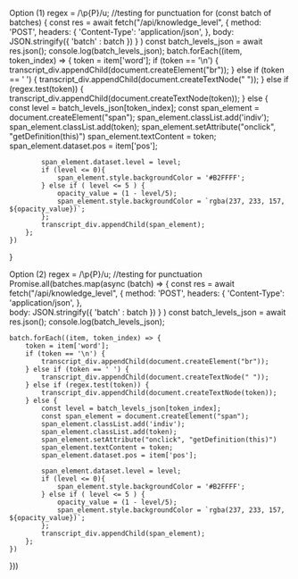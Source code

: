 Option (1)
regex = /\p{P}/u; //testing for punctuation
for (const batch of batches) {
const res = await fetch("/api/knowledge_level",
{
method: 'POST',
headers: {
'Content-Type': 'application/json',
},
body: JSON.stringify({ 'batch' : batch })
}
)
const batch_levels_json = await res.json();
console.log(batch_levels_json);
batch.forEach((item, token_index) => {
token = item['word'];
if (token == '\n') {
transcript_div.appendChild(document.createElement("br"));
} else if (token == ' ') {
transcript_div.appendChild(document.createTextNode(" "));
} else if (regex.test(token)) {
transcript_div.appendChild(document.createTextNode(token));
} else {
const level = batch_levels_json[token_index];
const span_element = document.createElement("span");
span_element.classList.add('indiv');
span_element.classList.add(token);
span_element.setAttribute("onclick", "getDefinition(this)")
span_element.textContent = token;
span_element.dataset.pos = item['pos'];

            span_element.dataset.level = level;
            if (level <= 0){
                span_element.style.backgroundColor = '#B2FFFF';
            } else if ( level <= 5 ) {
                opacity_value = (1 - level/5);
                span_element.style.backgroundColor = `rgba(237, 233, 157, ${opacity_value})`;
            };
            transcript_div.appendChild(span_element);
        };
    })

}

Option (2)
regex = /\p{P}/u; //testing for punctuation
Promise.all(batches.map(async (batch) => {
const res = await fetch("/api/knowledge_level",
{
method: 'POST',
headers: {
'Content-Type': 'application/json',
},  
 body: JSON.stringify({ 'batch' : batch })
}
)
const batch_levels_json = await res.json();
console.log(batch_levels_json);

    batch.forEach((item, token_index) => {
        token = item['word'];
        if (token == '\n') {
            transcript_div.appendChild(document.createElement("br"));
        } else if (token == ' ') {
            transcript_div.appendChild(document.createTextNode(" "));
        } else if (regex.test(token)) {
            transcript_div.appendChild(document.createTextNode(token));
        } else {
            const level = batch_levels_json[token_index];
            const span_element = document.createElement("span");
            span_element.classList.add('indiv');
            span_element.classList.add(token);
            span_element.setAttribute("onclick", "getDefinition(this)")
            span_element.textContent = token;
            span_element.dataset.pos = item['pos'];

            span_element.dataset.level = level;
            if (level <= 0){
                span_element.style.backgroundColor = '#B2FFFF';
            } else if ( level <= 5 ) {
                opacity_value = (1 - level/5);
                span_element.style.backgroundColor = `rgba(237, 233, 157, ${opacity_value})`;
            };
            transcript_div.appendChild(span_element);
        };
    })

}))
